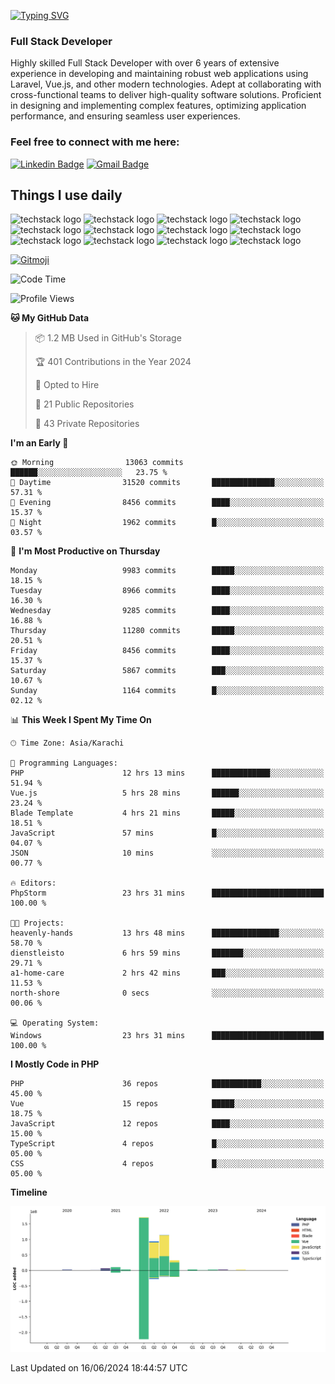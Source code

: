[![Typing SVG](https://readme-typing-svg.demolab.com?font=Permanent+Marker&size=31&pause=1000&color=00A11F&center=true&random=false&width=435&lines=Hi+%F0%9F%91%8B%2C+I'm+Waheed+Sindhani)](https://git.io/typing-svg)
### Full Stack Developer
Highly skilled Full Stack Developer with over 6 years of extensive experience in developing and maintaining robust web applications using Laravel, Vue.js, and other modern technologies. Adept at collaborating with cross-functional teams to deliver high-quality software solutions. Proficient in designing and implementing complex features, optimizing application performance, and ensuring seamless user experiences. 

### Feel free to connect with me here:

[![Linkedin Badge](https://img.shields.io/badge/-waheedsindhani-blue?style=flat-square&logo=Linkedin&logoColor=white&link=https://www.linkedin.com/in/waheed-sindhani/)](https://www.linkedin.com/in/waheed-sindhani/)
[![Gmail Badge](https://img.shields.io/badge/-waheed.eliccs@gmail.com-c14438?style=flat-square&logo=Gmail&logoColor=white&link=mailto:waheed.eliccs@gmail.com)](mailto:waheed.eliccs@gmail.com)

## Things I use daily
![techstack logo](https://readme-components.vercel.app/api?component=logo&logo=react&text=false&animation=spin&fill=000000&svgfill=2d79c7)
![techstack logo](https://readme-components.vercel.app/api?component=logo&logo=vue.js&text=false&fill=000000&svgfill=4FC08D)
![techstack logo](https://readme-components.vercel.app/api?component=logo&logo=laravel&text=false&fill=000000&svgfill=FF2D20)
![techstack logo](https://readme-components.vercel.app/api?component=logo&logo=javascript&text=false&fill=000000&svgfill=F7DF1E)
![techstack logo](https://readme-components.vercel.app/api?component=logo&logo=mysql&text=false&fill=000000&svgfill=4479A1)
![techstack logo](https://readme-components.vercel.app/api?component=logo&logo=quasar&text=false&svgfill=050A14&fill=ffffaa&animation=spin)
![techstack logo](https://readme-components.vercel.app/api?component=logo&logo=typescript&text=false&fill=000000&svgfill=3178C6)
![techstack logo](https://readme-components.vercel.app/api?component=logo&logo=node.js&text=false&fill=000000&svgfill=5FA04E)
![techstack logo](https://readme-components.vercel.app/api?component=logo&logo=tailwindcss&text=false&fill=000000&svgfill=06B6D4)
![techstack logo](https://readme-components.vercel.app/api?component=logo&logo=docker&text=false&fill=000000&svgfill=2496ED)
![techstack logo](https://readme-components.vercel.app/api?component=logo&logo=linux&text=false&fill=000000&svgfill=FCC624)
![techstack logo](https://readme-components.vercel.app/api?component=logo&logo=amazonaws&text=false&fill=000000&svgfill=232F3E)



<!--
**Sindhani/sindhani** is a ✨ _special_ ✨ repository because its `README.md` (this file) appears on your GitHub profile.

Here are some ideas to get you started:

- 🔭 I’m currently working on ...
- 🌱 I’m currently learning ...
- 👯 I’m looking to collaborate on ...
- 🤔 I’m looking for help with ...
- 💬 Ask me about ...
- 📫 How to reach me: ...
- 😄 Pronouns: ...
- ⚡ Fun fact: ...
-->
<a href="https://gitmoji.dev">
  <img
    src="https://img.shields.io/badge/gitmoji-%20😜%20😍-FFDD67.svg?style=flat-square"
    alt="Gitmoji"
  />
</a>

<!--START_SECTION:waka-->
![Code Time](http://img.shields.io/badge/Code%20Time-92%20hrs%2025%20mins-blue)

![Profile Views](http://img.shields.io/badge/Profile%20Views-15-blue)

**🐱 My GitHub Data** 

> 📦 1.2 MB Used in GitHub's Storage 
 > 
> 🏆 401 Contributions in the Year 2024
 > 
> 💼 Opted to Hire
 > 
> 📜 21 Public Repositories 
 > 
> 🔑 43 Private Repositories 
 > 
**I'm an Early 🐤** 

```text
🌞 Morning                13063 commits       ██████░░░░░░░░░░░░░░░░░░░   23.75 % 
🌆 Daytime                31520 commits       ██████████████░░░░░░░░░░░   57.31 % 
🌃 Evening                8456 commits        ████░░░░░░░░░░░░░░░░░░░░░   15.37 % 
🌙 Night                  1962 commits        █░░░░░░░░░░░░░░░░░░░░░░░░   03.57 % 
```
📅 **I'm Most Productive on Thursday** 

```text
Monday                   9983 commits        █████░░░░░░░░░░░░░░░░░░░░   18.15 % 
Tuesday                  8966 commits        ████░░░░░░░░░░░░░░░░░░░░░   16.30 % 
Wednesday                9285 commits        ████░░░░░░░░░░░░░░░░░░░░░   16.88 % 
Thursday                 11280 commits       █████░░░░░░░░░░░░░░░░░░░░   20.51 % 
Friday                   8456 commits        ████░░░░░░░░░░░░░░░░░░░░░   15.37 % 
Saturday                 5867 commits        ███░░░░░░░░░░░░░░░░░░░░░░   10.67 % 
Sunday                   1164 commits        █░░░░░░░░░░░░░░░░░░░░░░░░   02.12 % 
```


📊 **This Week I Spent My Time On** 

```text
🕑︎ Time Zone: Asia/Karachi

💬 Programming Languages: 
PHP                      12 hrs 13 mins      █████████████░░░░░░░░░░░░   51.94 % 
Vue.js                   5 hrs 28 mins       ██████░░░░░░░░░░░░░░░░░░░   23.24 % 
Blade Template           4 hrs 21 mins       █████░░░░░░░░░░░░░░░░░░░░   18.51 % 
JavaScript               57 mins             █░░░░░░░░░░░░░░░░░░░░░░░░   04.07 % 
JSON                     10 mins             ░░░░░░░░░░░░░░░░░░░░░░░░░   00.77 % 

🔥 Editors: 
PhpStorm                 23 hrs 31 mins      █████████████████████████   100.00 % 

🐱‍💻 Projects: 
heavenly-hands           13 hrs 48 mins      ███████████████░░░░░░░░░░   58.70 % 
dienstleisto             6 hrs 59 mins       ███████░░░░░░░░░░░░░░░░░░   29.71 % 
a1-home-care             2 hrs 42 mins       ███░░░░░░░░░░░░░░░░░░░░░░   11.53 % 
north-shore              0 secs              ░░░░░░░░░░░░░░░░░░░░░░░░░   00.06 % 

💻 Operating System: 
Windows                  23 hrs 31 mins      █████████████████████████   100.00 % 
```

**I Mostly Code in PHP** 

```text
PHP                      36 repos            ███████████░░░░░░░░░░░░░░   45.00 % 
Vue                      15 repos            █████░░░░░░░░░░░░░░░░░░░░   18.75 % 
JavaScript               12 repos            ████░░░░░░░░░░░░░░░░░░░░░   15.00 % 
TypeScript               4 repos             █░░░░░░░░░░░░░░░░░░░░░░░░   05.00 % 
CSS                      4 repos             █░░░░░░░░░░░░░░░░░░░░░░░░   05.00 % 
```



**Timeline**

![Lines of Code chart](https://raw.githubusercontent.com/Sindhani/Sindhani/main/assets/bar_graph.png)


 Last Updated on 16/06/2024 18:44:57 UTC
<!--END_SECTION:waka-->
